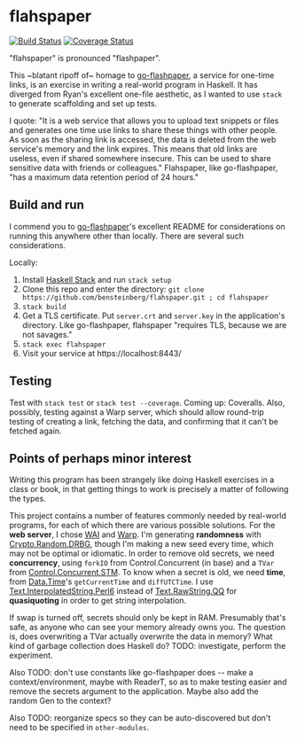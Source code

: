 # flahspaper

[![Build Status](https://travis-ci.org/bensteinberg/flahspaper.svg?branch=master)](https://travis-ci.org/bensteinberg/flahspaper)
[![Coverage Status](https://coveralls.io/repos/github/bensteinberg/flahspaper/badge.svg?branch=master)](https://coveralls.io/github/bensteinberg/flahspaper?branch=master)

"flahspaper" is pronounced "flashpaper".

This ~blatant ripoff of~ homage
to [go-flashpaper](https://github.com/rawdigits/go-flashpaper), a
service for one-time links, is an exercise in writing a real-world
program in Haskell. It has diverged from Ryan's excellent one-file
aesthetic, as I wanted to use `stack` to generate scaffolding and set
up tests.

I quote: "It is a web service that allows you to upload text snippets
or files and generates one time use links to share these things with
other people. As soon as the sharing link is accessed, the data is
deleted from the web service's memory and the link expires. This means
that old links are useless, even if shared somewhere insecure. This
can be used to share sensitive data with friends or colleagues."
Flahspaper, like go-flashpaper, "has a maximum data retention period
of 24 hours."

## Build and run

I commend you
to [go-flashpaper](https://github.com/rawdigits/go-flashpaper)'s
excellent README for considerations on running this anywhere other
than locally. There are several such considerations.

Locally:

1. Install
   [Haskell Stack](https://docs.haskellstack.org/en/stable/README/)
   and run `stack setup`
2. Clone this repo and enter the directory: `git clone
   https://github.com/bensteinberg/flahspaper.git ; cd flahspaper`
3. `stack build`
4. Get a TLS certificate. Put `server.crt` and `server.key` in the
   application's directory. Like go-flashpaper, flahspaper "requires
   TLS, because we are not savages."
5. `stack exec flahspaper`
6. Visit your service at https://localhost:8443/

## Testing

Test with `stack test` or `stack test --coverage`. Coming up: Coveralls. Also, possibly, testing against a Warp server, which
should allow round-trip testing of creating a link, fetching the data,
and confirming that it can't be fetched again.

## Points of perhaps minor interest

Writing this program has been strangely like doing Haskell exercises
in a class or book, in that getting things to work is precisely a
matter of following the types.

This project contains a number of features commonly needed by
real-world programs, for each of which there are various possible
solutions. For the **web server**, I
chose [WAI](https://hackage.haskell.org/package/wai)
and [Warp](https://hackage.haskell.org/package/warp). I'm generating
**randomness**
with [Crypto.Random.DRBG](https://hackage.haskell.org/package/DRBG),
though I'm making a new seed every time, which may not be optimal or
idiomatic. In order to remove old secrets, we need **concurrency**,
using `forkIO` from Control.Concurrent (in base) and a `TVar`
from
[Control.Concurrent.STM](https://hackage.haskell.org/package/stm). To
know when a secret is old, we need **time**,
from [Data.Time](https://hackage.haskell.org/package/time)'s
`getCurrentTime` and `diffUTCTime`. I
use
[Text.InterpolatedString.Perl6](https://hackage.haskell.org/package/interpolatedstring-perl6) instead
of
[Text.RawString.QQ](https://hackage.haskell.org/package/raw-strings-qq) for
**quasiquoting** in order to get string interpolation.

If swap is turned off, secrets should only be kept in RAM. Presumably
that's safe, as anyone who can see your memory already owns you. The
question is, does overwriting a TVar actually overwrite the data in
memory? What kind of garbage collection does Haskell do? TODO:
investigate, perform the experiment.

Also TODO: don't use constants like go-flashpaper does -- make a
context/environment, maybe with ReaderT, so as to make testing easier
and remove the secrets argument to the application. Maybe also add the
random Gen to the context?

Also TODO: reorganize specs so they can be auto-discovered but don't
need to be specified in `other-modules`.
